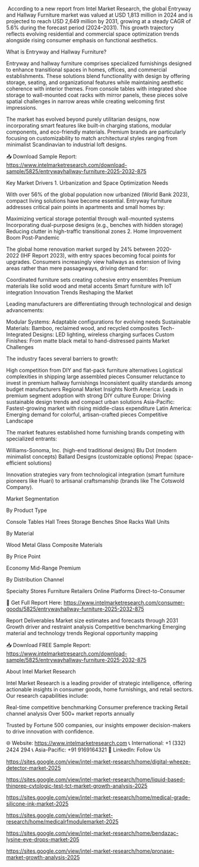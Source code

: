  According to a new report from Intel Market Research, the global Entryway and Hallway Furniture market was valued at USD 1,813 million in 2024 and is projected to reach USD 2,649 million by 2031, growing at a steady CAGR of 5.6% during the forecast period (2024–2031). This growth trajectory reflects evolving residential and commercial space optimization trends alongside rising consumer emphasis on functional aesthetics.

What is Entryway and Hallway Furniture?

Entryway and hallway furniture comprises specialized furnishings designed to enhance transitional spaces in homes, offices, and commercial establishments. These solutions blend functionality with design by offering storage, seating, and organizational features while maintaining aesthetic coherence with interior themes. From console tables with integrated shoe storage to wall-mounted coat racks with mirror panels, these pieces solve spatial challenges in narrow areas while creating welcoming first impressions.

The market has evolved beyond purely utilitarian designs, now incorporating smart features like built-in charging stations, modular components, and eco-friendly materials. Premium brands are particularly focusing on customizability to match architectural styles ranging from minimalist Scandinavian to industrial loft designs.

📥 Download Sample Report:
https://www.intelmarketresearch.com/download-sample/5825/entrywayhallway-furniture-2025-2032-875

Key Market Drivers
1. Urbanization and Space Optimization Needs

With over 56% of the global population now urbanized (World Bank 2023), compact living solutions have become essential. Entryway furniture addresses critical pain points in apartments and small homes by:

Maximizing vertical storage potential through wall-mounted systems
Incorporating dual-purpose designs (e.g., benches with hidden storage)
Reducing clutter in high-traffic transitional zones
2. Home Improvement Boom Post-Pandemic

The global home renovation market surged by 24% between 2020-2022 (IHF Report 2023), with entry spaces becoming focal points for upgrades. Consumers increasingly view hallways as extension of living areas rather than mere passageways, driving demand for:

Coordinated furniture sets creating cohesive entry ensembles
Premium materials like solid wood and metal accents
Smart furniture with IoT integration
Innovation Trends Reshaping the Market

Leading manufacturers are differentiating through technological and design advancements:

Modular Systems: Adaptable configurations for evolving needs
Sustainable Materials: Bamboo, reclaimed wood, and recycled composites
Tech-Integrated Designs: LED lighting, wireless charging surfaces
Custom Finishes: From matte black metal to hand-distressed paints
Market Challenges

The industry faces several barriers to growth:

High competition from DIY and flat-pack furniture alternatives
Logistical complexities in shipping large assembled pieces
Consumer reluctance to invest in premium hallway furnishings
Inconsistent quality standards among budget manufacturers
Regional Market Insights
North America: Leads in premium segment adoption with strong DIY culture
Europe: Driving sustainable design trends and compact urban solutions
Asia-Pacific: Fastest-growing market with rising middle-class expenditure
Latin America: Emerging demand for colorful, artisan-crafted pieces
Competitive Landscape

The market features established home furnishing brands competing with specialized entrants:

Williams-Sonoma, Inc. (high-end traditional designs)
Blu Dot (modern minimalist concepts)
Ballard Designs (customizable options)
Prepac (space-efficient solutions)

Innovation strategies vary from technological integration (smart furniture pioneers like Huari) to artisanal craftsmanship (brands like The Cotswold Company).

Market Segmentation

By Product Type

Console Tables
Hall Trees
Storage Benches
Shoe Racks
Wall Units

By Material

Wood
Metal
Glass
Composite Materials

By Price Point

Economy
Mid-Range
Premium

By Distribution Channel

Specialty Stores
Furniture Retailers
Online Platforms
Direct-to-Consumer

📘 Get Full Report Here:
https://www.intelmarketresearch.com/consumer-goods/5825/entrywayhallway-furniture-2025-2032-875

Report Deliverables
Market size estimates and forecasts through 2031
Growth driver and restraint analysis
Competitive benchmarking
Emerging material and technology trends
Regional opportunity mapping

📥 Download FREE Sample Report:
https://www.intelmarketresearch.com/download-sample/5825/entrywayhallway-furniture-2025-2032-875

About Intel Market Research

Intel Market Research is a leading provider of strategic intelligence, offering actionable insights in consumer goods, home furnishings, and retail sectors. Our research capabilities include:

Real-time competitive benchmarking
Consumer preference tracking
Retail channel analysis
Over 500+ market reports annually

Trusted by Fortune 500 companies, our insights empower decision-makers to drive innovation with confidence.

🌐 Website: https://www.intelmarketresearch.com
📞 International: +1 (332) 2424 294
📞 Asia-Pacific: +91 9169164321
🔗 LinkedIn: Follow Us

https://sites.google.com/view/intel-market-research/home/digital-wheeze-detector-market-2025

https://sites.google.com/view/intel-market-research/home/liquid-based-thinprep-cytologic-test-tct-market-growth-analysis-2025

https://sites.google.com/view/intel-market-research/home/medical-grade-silicone-ink-market-2025

https://sites.google.com/view/intel-market-research/home/medicalrfmodulemarket-2025

https://sites.google.com/view/intel-market-research/home/bendazac-lysine-eye-drops-market-205

https://sites.google.com/view/intel-market-research/home/pronase-market-growth-analysis-2025
